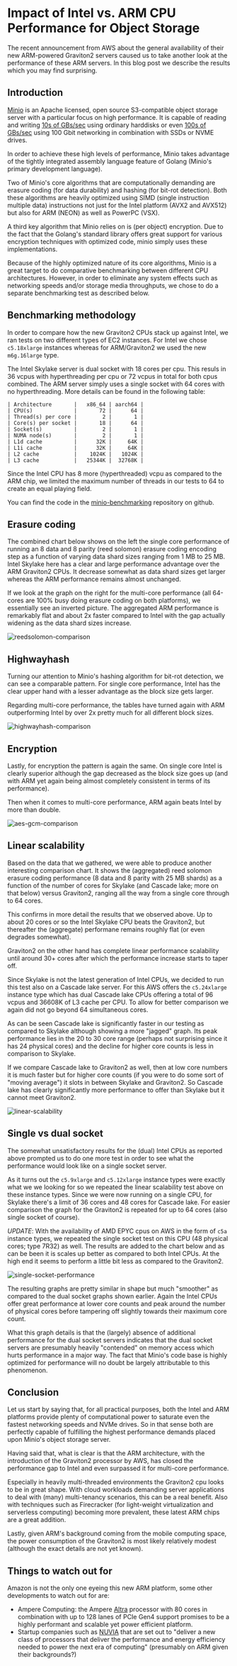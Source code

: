 # Impact of Intel vs. ARM CPU Performance for Object Storage

The recent announcement from AWS about the general availability of their new ARM-powered Graviton2 servers caused us to take another look at the performance of these ARM servers. In this blog post we describe the results which you may find surprising.

## Introduction

[Minio](https://github.com/minio/minio) is an Apache licensed, open source S3-compatible object storage server with a particular focus on high performance. It is capable of reading and writing [10s of GBs/sec](https://blog.min.io/s3-benchmark-using-hdd/) using ordinary harddisks or even [100s of GBs/sec](https://blog.min.io/performance-at-scale-minio-pushes-past-1-3-terabits-per-second-with-256-nvme-drives/) using 100 Gbit networking in combination with SSDs or NVME drives.

In order to achieve these high levels of performance, Minio takes advantage of the tightly integrated assembly language feature of Golang (Minio's primary development language).

Two of Minio's core algorithms that are computationally demanding are erasure coding (for data durability) and hashing (for bit-rot detection). Both these algorithms are heavily optimized using SIMD (single instruction multiple data) instructions not just for the Intel platform (AVX2 and AVX512) but also for ARM (NEON) as well as PowerPC (VSX). 

A third key algorithm that Minio relies on is (per object) encryption. Due to the fact that the Golang's standard library offers great support for various encryption techniques with optimized code, minio simply uses these implementations.

Because of the highly optimized nature of its core algorithms, Minio is a great target to do comparative benchmarking between different CPU architectures. However, in order to eliminate any system effects such as networking speeds and/or storage media throughputs, we chose to do a separate benchmarking test as described below.

## Benchmarking methodology

In order to compare how the new Graviton2 CPUs stack up against Intel, we ran tests on two different types of EC2 instances. For Intel we chose `c5.18xlarge` instances whereas for ARM/Graviton2 we used the new `m6g.16large` type.

The Intel Skylake server is dual socket with 18 cores per cpu. This resuls in 36 vcpus with hyperthreading per cpu or 72 vcpus in total for both cpus combined. The ARM server simply uses a single socket with 64 cores with no hyperthreading. More details can be found in the following table:

```
| Architecture       |   x86_64 | aarch64 |
| CPU(s)             |       72 |      64 |
| Thread(s) per core |        2 |       1 |  
| Core(s) per socket |       18 |      64 | 
| Socket(s)          |        2 |       1 |
| NUMA node(s)       |        2 |       1 | 
| L1d cache          |      32K |     64K |
| L1i cache          |      32K |     64K |
| L2 cache           |    1024K |   1024K |
| L3 cache           |   25344K |  32768K |
```

Since the Intel CPU has 8 more (hyperthreaded) vcpu as compared to the ARM chip, we limited the maximum number of threads in our tests to 64 to create an equal playing field.

You can find the code in the [minio-benchmarking](https://github.com/fwessels/minio-benchmarking) repository on github.

## Erasure coding

The combined chart below shows on the left the single core performance of running an 8 data and 8 parity (reed solomon) erasure coding encoding step as a function of varying data shard sizes ranging from 1 MB to 25 MB. Intel Skylake here has a clear and large performance advantage over the ARM Graviton2 CPUs. It decrease somewhat as data shard sizes get larger whereas the ARM performance remains almost unchanged.

If we look at the graph on the right for the multi-core performance (all 64-cores are 100% busy doing erasure coding on both platforms), we essentially see an inverted picture. The aggregated ARM performance is remarkably flat and about 2x faster compared to Intel with the gap actually widening as the data shard sizes increase. 

![reedsolomon-comparison](charts/reedsolomon-comparison.png)

## Highwayhash

Turning our attention to Minio's hashing algorithm for bit-rot detection, we can see a comparable pattern. For single core performance, Intel has the clear upper hand with a lesser advantage as the block size gets larger.

Regarding multi-core performance, the tables have turned again with ARM outperforming Intel by over 2x pretty much for all different block sizes.

![highwayhash-comparison](charts/highwayhash-comparison.png)

## Encryption

Lastly, for encryption the pattern is again the same. On single core Intel is clearly superior although the gap decreased as the block size goes up (and with ARM yet again being almost completely consistent in terms of its performance).

Then when it comes to multi-core performance, ARM again beats Intel by more than double. 

![aes-gcm-comparison](charts/aes-gcm-comparison.png)

## Linear scalability

Based on the data that we gathered, we were able to produce another interesting comparison chart. It shows the (aggregated) reed solomon erasure coding performance (8 data and 8 parity with 25 MB shards) as a function of the number of cores for Skylake (and Cascade lake; more on that below) versus Graviton2, ranging all the way from a single core through to 64 cores.

This confirms in more detail the results that we observed above. Up to about 20 cores or so the Intel Skylake CPU beats the Graviton2, but thereafter the (aggregate) performane remains roughly flat (or even degrades somewhat).

Graviton2 on the other hand has complete linear performance scalability until around 30+ cores after which the performance increase starts to taper off.

Since Skylake is not the latest generation of Intel CPUs, we decided to run this test also on a Cascade lake server. For this AWS offers the `c5.24xlarge` instance type which has dual Cascade lake CPUs offering a total of 96 vcpus and 36608K of L3 cache per CPU. To allow for better comparison we again did not go beyond 64 simultaneous cores.

As can be seen Cascade lake is significantly faster in our testing as compared to Skylake although showing a more "jagged" graph. Its peak performance lies in the 20 to 30 core range (perhaps not surprising since it has 24 physical cores) and the decline for higher core counts is less in comparison to Skylake.

If we compare Cascade lake to Graviton2 as well, then at low core numbers it is much faster but for higher core counts (if you were to do some sort of "moving average") it slots in between Skylake and Graviton2. So Cascade lake has clearly significantly more performance to offer than Skylake but it cannot meet Graviton2.

![linear-scalability](charts/linear-scalability.png)

## Single vs dual socket 

The somewhat unsatisfactory results for the (dual) Intel CPUs as reported above prompted us to do one more test in order to see what the performance would look like on a single socket server.

As it turns out the `c5.9xlarge` and `c5.12xlarge` instance types were exactly what we we looking for so we repeated the linear scalability test above on these instance types. Since we were now running on a single CPU, for Skylake there's a limit of 36 cores and 48 cores for Cascade lake. For easier comparison the graph for the Graviton2 is repeated for up to 64 cores (also single socket of course).

*UPDATE*: With the availability of AMD EPYC cpus on AWS in the form of `c5a` instance types, we repeated the single socket test on this CPU (48 physical cores; type 7R32) as well. The results are added to the chart below and as can be been it is scales up better as compared to both Intel CPUs. At the high end it seems to perform a little bit less as compared to the Graviton2.
 
![single-socket-performance](charts/single-socket-performance.png)

The resulting graphs are pretty similar in shape but much "smoother" as compared to the dual socket graphs shown earlier. Again the Intel CPUs offer great performance at lower core counts and peak around the number of physical cores before tampering off slightly towards their maximum core count. 

What this graph details is that the (largely) absence of additional performance for the dual socket servers indicates that the dual socket servers are presumably heavily "contended" on memory access which hurts performance in a major way. The fact that Minio's code base is highly optimized for performance will no doubt be largely attributable to this phenomenon.

## Conclusion 

Let us start by saying that, for all practical purposes, both the Intel and ARM platforms provide plenty of computational power to saturate even the fastest networking speeds and NVMe drives. So in that sense both are perfectly capable of fulfilling the highest performance demands placed upon Minio's object storage server.

Having said that, what is clear is that the ARM architecture, with the introduction of the Graviton2 processor by AWS, has closed the performance gap to Intel and even surpassed it for multi-core performance.

Especially in heavily multi-threaded environments the Graviton2 cpu looks to be in great shape. With cloud workloads demanding server applications to deal with (many) multi-tenancy scenarios, this can be a real benefit. Also with techniques such as Firecracker (for light-weight virtualization and serverless computing) becoming more prevalent, these latest ARM chips are a great addition.

Lastly, given ARM's background coming from the mobile computing space, the power consumption of the Graviton2 is most likely relatively modest (although the exact details are not yet known). 

## Things to watch out for 

Amazon is not the only one eyeing this new ARM platform, some other developments to watch out for are: 
- Ampere Computing: the Ampere [Altra](https://amperecomputing.com/altra/) processor with 80 cores in combination with up to 128 lanes of PCIe Gen4 support promises to be a highly performant and scalable yet power efficient platform.
- Startup companies such as [NUVIA](https://nuviainc.com/) that are set out to "deliver a new class of processors that deliver the performance and energy efficiency needed to power the next era of computing" (presumably on ARM given their backgrounds?)
